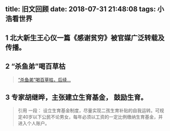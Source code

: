 title: 旧文回顾
date: 2018-07-31 21:48:08
tags: 小浩看世界
---

## 1 北大新生王心仪一篇《感谢贫穷》被官媒广泛转载及传播。  


## 2 “杀鱼弟”喝百草枯

> [“杀鱼弟”喝百草枯，后续...](https://baijiahao.baidu.com/s?id=1707126781430151200&wfr=spider&for=pc)
> 
## 3 专家胡继晔，主张建立生育基金， 鼓励生育。
>引用 一段：
 设立生育基金制度，尽量实现二孩生育补贴的自我运转。可规定40岁以下公民不论男女，每年必须以工资的一定比例缴纳生育基金，并进入个人账户。


 